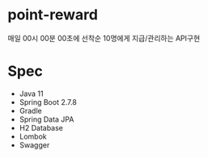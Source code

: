 # point-reward
매일 00시 00분 00초에 선착순 10명에게 지급/관리하는 API구현

# Spec
- Java 11
- Spring Boot 2.7.8
- Gradle
- Spring Data JPA
- H2 Database
- Lombok
- Swagger
